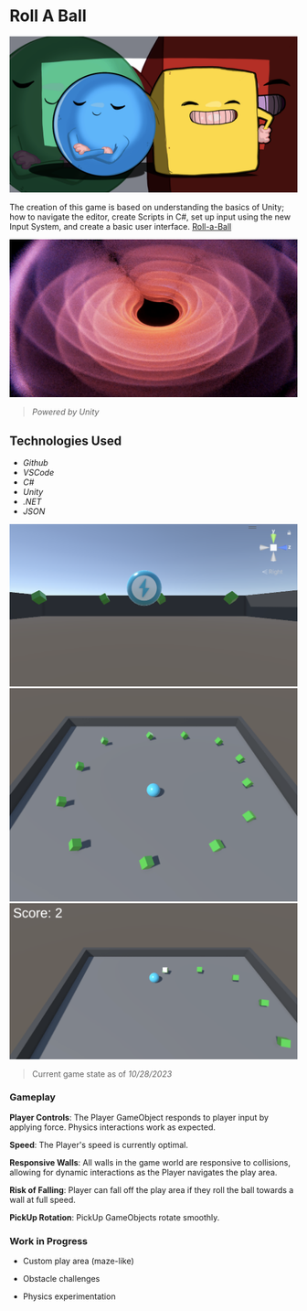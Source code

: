 # Roll A Ball

<html>
<img src="GitAssets/Art.jpg">
</html>

The creation of this game is based on understanding the basics of Unity; how to navigate the editor, create Scripts in C#, set up input using the new Input System, and create a basic user interface. [Roll-a-Ball](https://learn.unity.com/project/roll-a-ball)

<html>
<img src="GitAssets/Unity.jpg">
</html>

> _Powered by Unity_

## Technologies Used

* _Github_
* _VSCode_
* _C#_
* _Unity_
* _.NET_
* _JSON_


<html>
<img src="GitAssets/RollABall.jpg">
</html>

<html>
<img src="GitAssets/Gameplay.jpg">
</html>

<html>
<img src="GitAssets/Score.jpg">
</html>

> Current game state as of _10/28/2023_

### Gameplay

**Player Controls**: The Player GameObject responds to player input by applying force. Physics interactions work as expected.

**Speed**: The Player's speed is currently optimal.

**Responsive Walls**: All walls in the game world are responsive to collisions, allowing for dynamic interactions as the Player navigates the play area.

**Risk of Falling**: Player can fall off the play area if they roll the ball towards a wall at full speed.

**PickUp Rotation**: PickUp GameObjects rotate smoothly.

### Work in Progress

* Custom play area (maze-like)

* Obstacle challenges

* Physics experimentation
